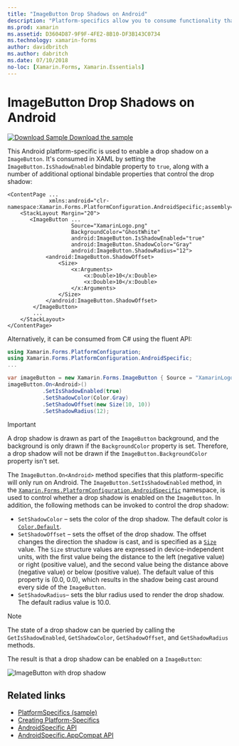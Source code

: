 ```yaml
---
title: "ImageButton Drop Shadows on Android"
description: "Platform-specifics allow you to consume functionality that's only available on a specific platform, without implementing custom renderers or effects. This article explains how to consume the Android platform-specific that enables a drop shadow on a ImageButton."
ms.prod: xamarin
ms.assetid: D3604D87-9F9F-4FE2-8B10-DF3B143C0734
ms.technology: xamarin-forms
author: davidbritch
ms.author: dabritch
ms.date: 07/10/2018
no-loc: [Xamarin.Forms, Xamarin.Essentials]
---
```


# ImageButton Drop Shadows on Android

[![Download Sample](~/media/shared/download.png) Download the sample](/samples/xamarin/xamarin-forms-samples/userinterface-platformspecifics)

This Android platform-specific is used to enable a drop shadow on a `ImageButton`. It's consumed in XAML by setting the `ImageButton.IsShadowEnabled` bindable property to `true`, along with a number of additional optional bindable properties that control the drop shadow:

```xaml
<ContentPage ...
             xmlns:android="clr-namespace:Xamarin.Forms.PlatformConfiguration.AndroidSpecific;assembly=Xamarin.Forms.Core">
    <StackLayout Margin="20">
       <ImageButton ...
                    Source="XamarinLogo.png"
                    BackgroundColor="GhostWhite"
                    android:ImageButton.IsShadowEnabled="true"
                    android:ImageButton.ShadowColor="Gray"
                    android:ImageButton.ShadowRadius="12">
            <android:ImageButton.ShadowOffset>
                <Size>
                    <x:Arguments>
                        <x:Double>10</x:Double>
                        <x:Double>10</x:Double>
                    </x:Arguments>
                </Size>
            </android:ImageButton.ShadowOffset>
        </ImageButton>
        ...
    </StackLayout>
</ContentPage>
```

Alternatively, it can be consumed from C# using the fluent API:

```csharp
using Xamarin.Forms.PlatformConfiguration;
using Xamarin.Forms.PlatformConfiguration.AndroidSpecific;
...

var imageButton = new Xamarin.Forms.ImageButton { Source = "XamarinLogo.png", BackgroundColor = Color.GhostWhite, ... };
imageButton.On<Android>()
           .SetIsShadowEnabled(true)
           .SetShadowColor(Color.Gray)
           .SetShadowOffset(new Size(10, 10))
           .SetShadowRadius(12);
```

> [!IMPORTANT]
> A drop shadow is drawn as part of the `ImageButton` background, and the background is only drawn if the `BackgroundColor` property is set. Therefore, a drop shadow will not be drawn if the `ImageButton.BackgroundColor` property isn't set.

The `ImageButton.On<Android>` method specifies that this platform-specific will only run on Android. The `ImageButton.SetIsShadowEnabled` method, in the [`Xamarin.Forms.PlatformConfiguration.AndroidSpecific`](xref:Xamarin.Forms.PlatformConfiguration.AndroidSpecific) namespace, is used to control whether a drop shadow is enabled on the `ImageButton`. In addition, the following methods can be invoked to control the drop shadow:

- `SetShadowColor` – sets the color of the drop shadow. The default color is [`Color.Default`](xref:Xamarin.Forms.Color.Default*).
- `SetShadowOffset` – sets the offset of the drop shadow. The offset changes the direction the shadow is cast, and is specified as a [`Size`](xref:Xamarin.Forms.Size) value. The `Size` structure values are expressed in device-independent units, with the first value being the distance to the left (negative value) or right (positive value), and the second value being the distance above (negative value) or below (positive value). The default value of this property is (0.0, 0.0), which results in the shadow being cast around every side of the `ImageButton`.
- `SetShadowRadius`– sets the blur radius used to render the drop shadow. The default radius value is 10.0.

> [!NOTE]
> The state of a drop shadow can be queried by calling the `GetIsShadowEnabled`, `GetShadowColor`, `GetShadowOffset`, and `GetShadowRadius` methods.

The result is that a drop shadow can be enabled on a `ImageButton`:

![ImageButton with drop shadow](imagebutton-drop-shadow-images/imagebutton-drop-shadow.png)

## Related links

- [PlatformSpecifics (sample)](/samples/xamarin/xamarin-forms-samples/userinterface-platformspecifics)
- [Creating Platform-Specifics](~/xamarin-forms/platform/platform-specifics/index.md#creating-platform-specifics)
- [AndroidSpecific API](xref:Xamarin.Forms.PlatformConfiguration.AndroidSpecific)
- [AndroidSpecific.AppCompat API](xref:Xamarin.Forms.PlatformConfiguration.AndroidSpecific.AppCompat)